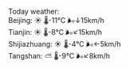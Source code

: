 Today weather:  
Beijing: ☀️   🌡️-11°C 🌬️↓15km/h  
Tianjin: ☀️   🌡️-8°C 🌬️↙15km/h  
Shijiazhuang: ☀️   🌡️-4°C 🌬️←5km/h  
Tangshan: ⛅️  🌡️-9°C 🌬️↙8km/h  
